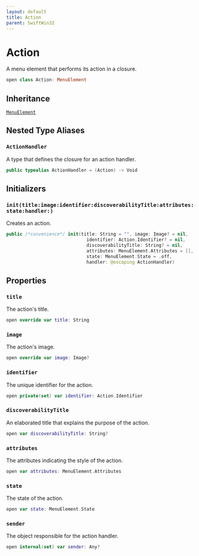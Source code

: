 ```yaml
---
layout: default
title: Action
parent: SwiftWin32
---
```

# Action

A menu element that performs its action in a closure.

``` swift
open class Action: MenuElement 
```

## Inheritance

[`MenuElement`](https://compnerd.github.io/swift-win32/SwiftWin32/MenuElement)

## Nested Type Aliases

### `ActionHandler`

A type that defines the closure for an action handler.

``` swift
public typealias ActionHandler = (Action) -> Void
```

## Initializers

### `init(title:image:identifier:discoverabilityTitle:attributes:state:handler:)`

Creates an action.

``` swift
public /*convenience*/ init(title: String = "", image: Image? = nil,
                              identifier: Action.Identifier? = nil,
                              discoverabilityTitle: String? = nil,
                              attributes: MenuElement.Attributes = [],
                              state: MenuElement.State = .off,
                              handler: @escaping ActionHandler) 
```

## Properties

### `title`

The action's title.

``` swift
open override var title: String 
```

### `image`

The action's image.

``` swift
open override var image: Image? 
```

### `identifier`

The unique identifier for the action.

``` swift
open private(set) var identifier: Action.Identifier
```

### `discoverabilityTitle`

An elaborated title that explains the purpose of the action.

``` swift
open var discoverabilityTitle: String?
```

### `attributes`

The attributes indicating the style of the action.

``` swift
open var attributes: MenuElement.Attributes
```

### `state`

The state of the action.

``` swift
open var state: MenuElement.State
```

### `sender`

The object responsible for the action handler.

``` swift
open internal(set) var sender: Any?
```
